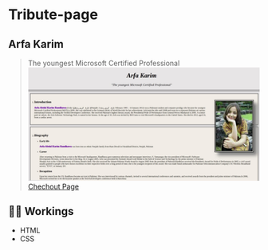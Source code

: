 # Tribute-page
## Arfa Karim
> The youngest Microsoft Certified Professional
![preview](https://github.com/Yusra-Ahmad/Tribute-page/blob/2243bd97ee6cbf417c8ade3b828b8b95de3ad971/tributepagepreview.jpeg)
[Chechout Page](https://yusra-ahmad.github.io/Tribute-page/)

 
## 👩‍💻 Workings
- HTML
- CSS

